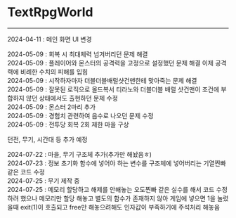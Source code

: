 # TextRpgWorld
<hr>
2024-04-11 : 메인 화면 UI 변경

2024-05-09 : 회복 시 최대체력 넘겨버리던 문제 해결<br>
2024-05-09 : 플레이어와 몬스터의 공격력을 고정으로 설정했던 문제 해결 이제 공격력에 비례한 수치의 피해를 입힘<br>
2024-05-09 : 시작하자마자 더블더블배럴샷건맨한테 맞아죽는 문제 해결<br>
2024-05-09 : 잘못된 로직으로 올드복서 티라노와 더블더블 배럴 샷건맨이 조건에 부합하지 않던 상태에서도 출현하던 문제 수정<br>
2024-05-09 : 몬스터 2마리 추가<br>
2024-05-09 : 경험치 관련하여 음수로 나오던 문제 수정<br>
2024-05-09 : 전투당 회복 2회 제한
마을 구상

던전, 무기, 시간대 등 추가 예정

2024-07-22 : 마을, 무기 구조체 추가(추가만 해놨음ㅎ)<br>
2024-07-23 : 정보 초기화 함수에 넣어야 하는 변수를 구조체에 넣어버리는 기열찐빠같은 코드 수정<br>
2024-07-25 : 무기 제작 중<br>
2024-07-25 : 메모리 할당하고 해제를 안해놓는 오도찐빠 같은 실수를 해서 코드 수정 하려 했으나 메모리만 할당 해놓고 별도의 함수가 존재하지 않아 게임에 넣으면 1을 눌렀을때 exit(1)이 호출되고
free만 해놓으려해도 인자값이 부족하기에 주석처리 해놓음
